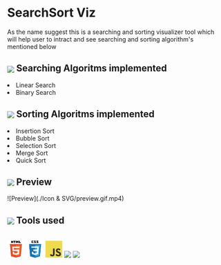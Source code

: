 # SearchSort Viz

As the name suggest this is a searching and sorting visualizer tool which will help user to intract and see searching and sorting algorithm's mentioned below

<!-- We have a deployed our website using Firebase, you can visit it using - https://sorting-searching-visualizer.web.app/ -->

<summary><h2><img src="https://c.tenor.com/4SwrCQhVuOEAAAAi/future-glasses.gif" align="center"
                width="28" /> Searching Algoritms implemented</h2></summary>
<li>Linear Search</li>
<li>Binary Search</li>

<summary><h2><img src="https://media2.giphy.com/media/xThuWu82QD3pj4wvEQ/giphy.gif?cid=ecf05e476msvnd04obk359nzwtuopelpx2pzno2s17lnpc1x&rid=giphy.gif&ct=g" align="center"
                width="28" /> Sorting Algoritms implemented</h2></summary>

<li>Insertion Sort</li>
<li>Bubble Sort</li>
<li>Selection Sort</li>
<li>Merge Sort</li>
<li>Quick Sort</li>

<summary><h2><img src="https://media3.giphy.com/media/4H3Ii5eLChYul9p7NL/200w.webp?cid=ecf05e47xg8wh6okumvskrj9j7ol78erq7ja3xsgfnz5u1mj&rid=200w.webp&ct=g" align="center"
                width="28" /> Preview</h2></summary>

![Preview](./Icon & SVG/preview.gif.mp4)

<summary><h2><img src="https://emojis.slackmojis.com/emojis/images/1471045839/793/computerrage.gif?1471045839" align="center"
                width="28" /> Tools used</h2></summary>
<br>
<code><img height="40" src="https://raw.githubusercontent.com/devicons/devicon/master/icons/html5/html5-original-wordmark.svg"></code>
<code><img height="40" src="https://raw.githubusercontent.com/github/explore/80688e429a7d4ef2fca1e82350fe8e3517d3494d/topics/css/css.png"></code>
<code><img height="40" src="https://raw.githubusercontent.com/devicons/devicon/master/icons/javascript/javascript-original.svg"></code> 
<code><img height="40" src="https://github.githubassets.com/images/modules/logos_page/GitHub-Mark.png"></code>
<code><img height="40" src="https://www.vectorlogo.zone/logos/git-scm/git-scm-icon.svg"></code>
<br>